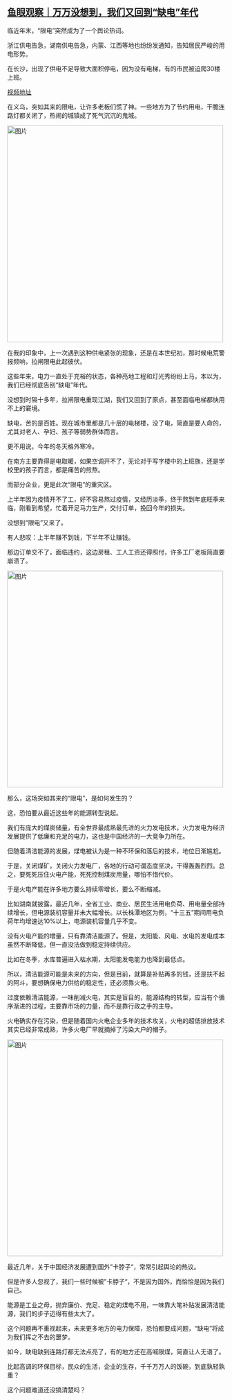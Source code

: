 <!--1608206103000-->
[鱼眼观察｜万万没想到，我们又回到“缺电”年代](https://chinadigitaltimes.net/chinese/2020/12/%e9%b1%bc%e7%9c%bc%e8%a7%82%e5%af%9f%ef%bd%9c%e4%b8%87%e4%b8%87%e6%b2%a1%e6%83%b3%e5%88%b0%ef%bc%8c%e6%88%91%e4%bb%ac%e5%8f%88%e5%9b%9e%e5%88%b0%e7%bc%ba%e7%94%b5%e5%b9%b4%e4%bb%a3/)
------

<p>临近年末，“限电”突然成为了一个舆论热词。</p><p>浙江供电告急，湖南供电告急，内蒙、江西等地也纷纷发通知，告知居民严峻的用电形势。</p><p>在长沙，出现了供电不足导致大面积停电，因为没有电梯，有的市民被迫爬30楼上班。</p><p><a href="https://v.qq.com/x/cover/mzc00200fmp63ak/j3212m86tha.html" title="视频地址">视频地址</a></p><p>在义乌，突如其来的限电，让许多老板们慌了神。一些地方为了节约用电，干脆连路灯都关闭了，热闹的城镇成了死气沉沉的鬼城。</p><p><img src="https://chinadigitaltimes.net/chinese/files/2020/12/post-660574-5fdb45711fb3f." alt="图片" class="aligncenter" width="500"></p><p>在我的印象中，上一次遇到这种供电紧张的现象，还是在本世纪初，那时候电荒警报频响，拉闸限电此起彼伏。</p><p>这些年来，电力一直处于充裕的状态，各种亮地工程和灯光秀纷纷上马，本以为，我们已经彻底告别“缺电”年代。</p><p>没想到时隔十多年，拉闸限电重现江湖，我们又回到了原点，甚至面临电梯都快用不上的窘境。</p><p>缺电，苦的是百姓。现在城市里都是几十层的电梯楼，没了电，简直是要人命的，尤其对老人、孕妇、孩子等弱势群体而言。</p><p>更不用说，今年的冬天格外寒冷。</p><p>在南方主要靠得是电取暖，如果空调开不了，无论对于写字楼中的上班族，还是学校里的孩子而言，都是痛苦的煎熬。</p><p>而部分企业，更是此次“限电”的重灾区。</p><p>上半年因为疫情开不了工，好不容易熬过疫情，又经历淡季，终于熬到年底旺季来临，刚看到希望，忙着开足马力生产，交付订单，挽回今年的损失。</p><p>没想到“限电”又来了。</p><p>有人悲叹：上半年赚不到钱，下半年不让赚钱。</p><p>那边订单交不了，面临违约，这边房租、工人工资还得照付，许多工厂老板简直要崩溃了。</p><p><img src="https://chinadigitaltimes.net/chinese/files/2020/12/post-660574-5fdb4572a77d2." alt="图片" class="aligncenter" width="500"></p><p>那么，这场突如其来的“限电”，是如何发生的？</p><p>这，恐怕要从最近这些年的能源转型说起。</p><p>我们有庞大的煤炭储量，有全世界最成熟最先进的火力发电技术，火力发电为经济发展提供了低廉和充足的电力，这也是中国经济的一大竞争力所在。</p><p>但随着清洁能源的发展，煤电被认为是一种不环保和落后的技术，地位日渐尴尬。</p><p>于是，关闭煤矿，关闭火力发电厂，各地的行动可谓态度坚决，干得轰轰烈烈。总之，要死死压住火电产能，死死控制煤炭用量，哪怕不惜代价。</p><p>于是火电产能在许多地方要么持续零增长，要么不断缩减。</p><p>比如湖南就披露，最近几年，全省工业、商业、居民生活用电负荷、用电量全部持续增长，但电源装机容量并未大幅增长。以长株潭地区为例，“十三五”期间用电负荷年均增速达10%以上，电源装机容量几乎不变。</p><p>没有火电产能的增量，只有靠清洁能源了。但是，太阳能、风电、水电的发电成本虽然不断降低，但一直没法做到稳定持续供应。</p><p>比如在冬季，水库普遍进入枯水期，太阳能发电能力也降到最低点。</p><p>所以，清洁能源可能是未来的方向，但是目前，就算是补贴再多的钱，还是扶不起的阿斗，要想确保电力供给的稳定性，还必须靠火电。</p><p>过度依赖清洁能源，一味削减火电，其实是盲目的，能源结构的转型，应当有个循序渐进的过程，主要靠市场的力量，而不是靠行政之手的主导。</p><p>火电确实存在污染，但是随着国内火电企业多年的技术攻关，火电的超低排放技术其实已经非常成熟，许多火电厂早就摘掉了污染大户的帽子。</p><p><img src="https://chinadigitaltimes.net/chinese/files/2020/12/post-660574-5fdb457432126." alt="图片" class="aligncenter" width="500"></p><p>最近几年，关于中国经济发展遭到国外”卡脖子“，常常引起舆论的热议。</p><p>但是许多人忽视了，我们一些时候被”卡脖子“，不是因为国外，而恰恰是因为我们自己。</p><p>能源是工业之母，抛弃廉价、充足、稳定的煤电不用，一味靠大笔补贴发展清洁能源，我们的步子迈得有些太大了。</p><p>这个问题再不重视起来，未来更多地方的电力保障，恐怕都要成问题，“缺电”将成为我们挥之不去的噩梦。</p><p>如今，缺电缺到连路灯都无法点亮了，有的地方还在高喊限煤，简直让人无语了。</p><p>比起高调的环保目标，民众的生活，企业的生存，千千万万人的饭碗，到底孰轻孰重？</p><p>这个问题难道还没搞清楚吗？</p>
